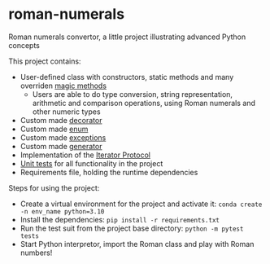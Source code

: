 # roman-numerals
Roman numerals convertor, a little project illustrating advanced Python concepts

This project contains:
- User-defined class with constructors, static methods and many overriden [magic methods](https://docs.python.org/3/reference/datamodel.html)
  - Users are able to do type conversion, string representation, arithmetic and comparison operations, using Roman numerals and other numeric types
- Custom made [decorator](https://www.python.org/dev/peps/pep-0318/)
- Custom made [enum](https://docs.python.org/3/library/enum.html)
- Custom made [exceptions](https://docs.python.org/3/tutorial/errors.html)
- Custom made [generator](https://python-reference.readthedocs.io/en/latest/docs/generator/)
- Implementation of the [Iterator Protocol](https://wiki.python.org/moin/Iterator)
- [Unit tests](https://docs.pytest.org/en/7.0.x/) for all functionality in the project
- Requirements file, holding the runtime dependencies

Steps for using the project:
- Create a virtual environment for the project and activate it: `conda create -n env_name python=3.10`
- Install the dependencies: `pip install -r requirements.txt`
- Run the test suit from the project base directory: `python -m pytest tests`
- Start Python interpretor, import the Roman class and play with Roman numbers!
